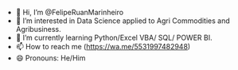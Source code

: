 - 👋 Hi, I’m @FelipeRuanMarinheiro
- 👀 I’m interested in Data Science applied to Agri Commodities and Agribusiness.
- 🌱 I’m currently learning Python/Excel VBA/ SQL/ POWER BI.
- 📫 How to reach me (https://wa.me/5531997482948)
- 😄 Pronouns: He/Him


<!---
FelipeRuanMarinheiro/FelipeRuanMarinheiro is a ✨ special ✨ repository because its `README.md` (this file) appears on your GitHub profile.
You can click the Preview link to take a look at your changes.
--->
